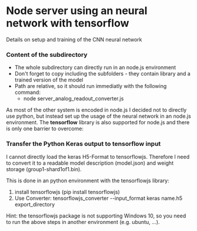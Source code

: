 # Node server using an neural network with tensorflow
Details on setup and training of the CNN neural network

### Content of the subdirectory
* The whole subdirectory can directly run in an node.js environment
* Don't forget to copy including the subfolders - they contain library and a trained version of the model
* Path are relative, so it should run immediatly with the following command:
	* node server_analog_readout_converter.js
	
	
As most of the other system is encoded in node.js I decided not to directly use python, but instead set up the usage of the neural network in an node.js environment. The **tensorflow** library is also supported for node.js and there is only one barrier to overcome:

### Transfer the Python Keras output to tensorflow input
I cannot directly load the keras H5-Format to tensorflowjs. Therefore I need to convert it to a readable model description (model.json) and weight storage (group1-shard1of1.bin).

This is done in an python environment with the tensorflowjs library:
1. install tensorflowjs (pip install tensorflowjs)
2. Use Converter: tensorflowjs_converter --input_format keras name.h5 export_directory

Hint: the tensorflowjs package is not supporting Windows 10, so you need to run the above steps in another environment (e.g. ubuntu, ...).

